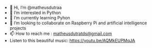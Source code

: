 - 👋 Hi, I’m @matheusdutraa
- 👀 I’m interested in Python
- 🌱 I’m currently learning Pyhon
- 💞️ I’m looking to collaborate on Raspberry Pi and artificial intelligence projects
- 📫 How to reach me : matheusdutratds@gmail.com
- Listen to this beautiful music: https://youtu.be/AQMkEUPMqJA

<!---
matheusdutraa/matheusdutraa is a ✨ special ✨ repository because its `README.md` (this file) appears on your GitHub profile.
You can click the Preview link to take a look at your changes.
--->
